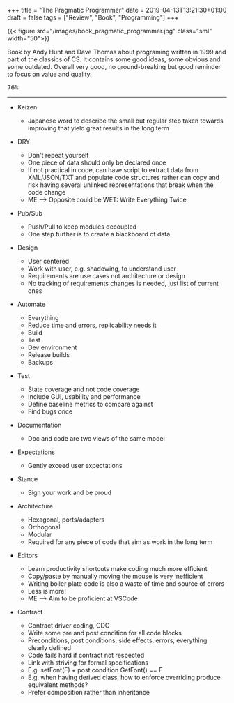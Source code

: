 +++
title = "The Pragmatic Programmer"
date = 2019-04-13T13:21:30+01:00
draft = false
tags = ["Review", "Book", "Programming"]
+++

{{< figure src="/images/book_pragmatic_programmer.jpg"  class="sml" width="50">}}

Book by Andy Hunt and Dave Thomas about programing written in 1999 and part of the classics of CS. It contains some good ideas, some obvious and some outdated. Overall very good, no ground-breaking but good reminder to focus on value and quality.

<kbd>76%</kbd>

<!--more-->

***

* Keizen
	* Japanese word to describe the small but regular step taken towards improving that yield great results in the long term
	
* DRY
	* Don't repeat yourself
	* One piece of data should only be declared once
	* If not practical in code, can have script to extract data from XML/JSON/TXT and populate code structures rather can copy and risk having several unlinked representations that break when the code change
	* ME --> Opposite could be WET: Write Everything Twice

* Pub/Sub
	* Push/Pull to keep modules decoupled
	* One step further is to create a blackboard of data
	
* Design
	* User centered
	* Work with user, e.g. shadowing, to understand user
	* Requirements are use cases not architecture or design
	* No tracking of requirements changes is needed, just list of current ones
	
* Automate
	* Everything
	* Reduce time and errors, replicability needs it
	* Build
	* Test
	* Dev environment
	* Release builds
	* Backups
	
* Test
	* State coverage and not code coverage
	* Include GUI, usability and performance
	* Define baseline metrics to compare against
	* Find bugs once
	
* Documentation
	* Doc and code are two views of the same model
	
* Expectations
	* Gently exceed user expectations
	
* Stance
	* Sign your work and be proud

* Architecture
	* Hexagonal, ports/adapters
	* Orthogonal
	* Modular
	* Required for any piece of code that aim as work in the long term
	
* Editors
	* Learn productivity shortcuts make coding much more efficient
	* Copy/paste by manually moving the mouse is very inefficient
	* Writing boiler plate code is also a waste of time and source of errors
	* Less is more!
	* ME --> Aim to be proficient at VSCode
	
* Contract
	* Contract driver coding, CDC
	* Write some pre and post condition for all code blocks
	* Preconditions, post conditions, side effects, errors, everything clearly defined
	* Code fails hard if contract not respected
	* Link with striving for formal specifications
	* E.g. setFont(F) + post condition GetFont() == F
	* E.g. when having derived class, how to enforce overriding produce equivalent methods?
    * Prefer composition rather than inheritance